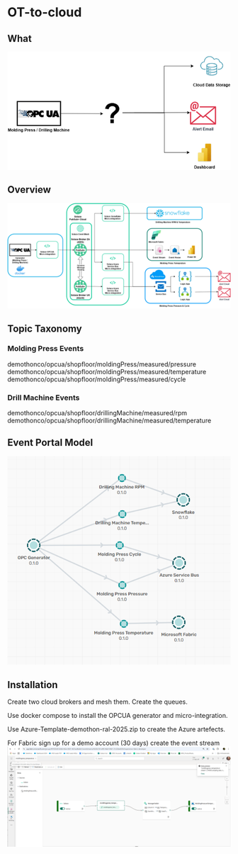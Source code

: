 # OT-to-cloud

## What 
![image](what.png)

## Overview
![image](how2.png)

## Topic Taxonomy
### Molding Press Events
demothonco/opcua/shopfloor/moldingPress/measured/pressure
demothonco/opcua/shopfloor/moldingPress/measured/temperature 
demothonco/opcua/shopfloor/moldingPress/measured/cycle

### Drill Machine Events
demothonco/opcua/shopfloor/drillingMachine/measured/rpm
demothonco/opcua/shopfloor/drillingMachine/measured/temperature


## Event Portal Model
![image](EventPortalModel.png)

## Installation

Create two cloud brokers and mesh them.  Create the queues.

Use docker compose to install the OPCUA generator and micro-integration.

Use Azure-Template-demothon-ral-2025.zip to create the Azure artefects.

For Fabric sign up for a demo account (30 days) create the event stream
![image](EventStream.PNG)

